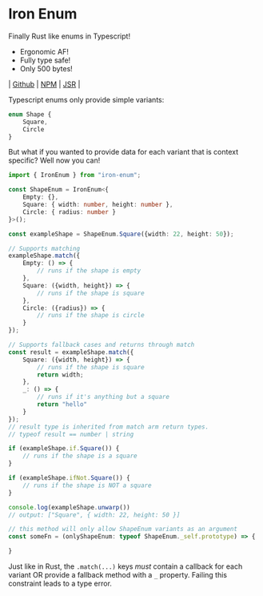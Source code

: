 # Iron Enum

Finally Rust like enums in Typescript!

- Ergonomic AF!
- Fully type safe!
- Only 500 bytes!

| [Github](https://github.com/only-cliches/iron-enum) | [NPM](https://www.npmjs.com/package/iron-enum) | [JSR](https://jsr.io/@onlycliches/iron-enum) |

Typescript enums only provide simple variants:
```ts
enum Shape {
    Square,
    Circle
}
```

But what if you wanted to provide data for each variant that is context specific?  Well now you can!

```ts
import { IronEnum } from "iron-enum";

const ShapeEnum = IronEnum<{
    Empty: {},
    Square: { width: number, height: number },
    Circle: { radius: number }
}>();

const exampleShape = ShapeEnum.Square({width: 22, height: 50});

// Supports matching
exampleShape.match({
    Empty: () => {
        // runs if the shape is empty
    },
    Square: ({width, height}) => {
        // runs if the shape is square
    },
    Circle: ({radius}) => {
        // runs if the shape is circle
    }
});

// Supports fallback cases and returns through match
const result = exampleShape.match({
    Square: ({width, height}) => {
        // runs if the shape is square
        return width;
    },
    _: () => {
        // runs if it's anything but a square
        return "hello"
    }
});
// result type is inherited from match arm return types.
// typeof result == number | string

if (exampleShape.if.Square()) {
    // runs if the shape is a square
}

if (exampleShape.ifNot.Square()) {
    // runs if the shape is NOT a square
}

console.log(exampleShape.unwarp())
// output: ["Square", { width: 22, height: 50 }]

// this method will only allow ShapeEnum variants as an argument
const someFn = (onlyShapeEnum: typeof ShapeEnum._self.prototype) => {

}
```

Just like in Rust, the `.match(...)` keys *must* contain a callback for each variant OR provide a fallback method with a `_` property.  Failing this constraint leads to a type error.